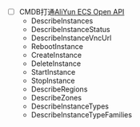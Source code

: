 - [ ] CMDB打通[AliYun ECS Open API](https://help.aliyun.com/document_detail/25485.html?spm=5176.doc25486.6.840.4rDvne)
    - DescribeInstances
    - DescribeInstanceStatus
    - DescribeInstanceVncUrl
    - RebootInstance
    - CreateInstance
    - DeleteInstance
    - StartInstance
    - StopInstance
    - DescribeRegions
    - DescribeZones
    - DescribeInstanceTypes 
    - DescribeInstanceTypeFamilies
 
